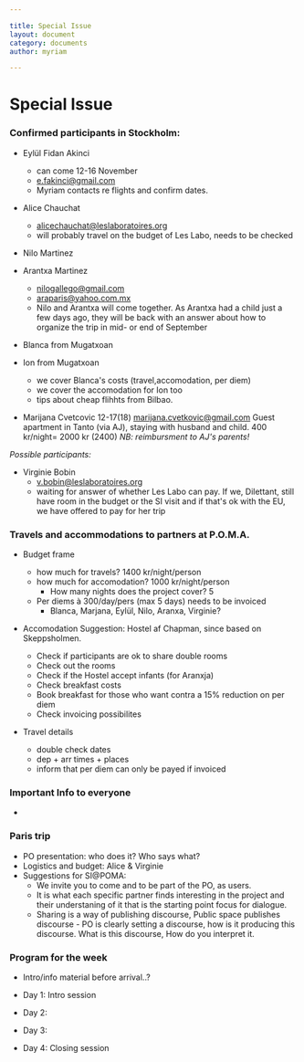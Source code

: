 ```yaml
---

title: Special Issue  
layout: document  
category: documents  
author: myriam

---
```


# Special Issue

### Confirmed participants in Stockholm:

* Eylül Fidan Akinci
	* can come 12-16 November 
	* e.fakinci@gmail.com
	* Myriam contacts re flights and confirm dates. 

* Alice Chauchat 
	* alicechauchat@leslaboratoires.org
	* will probably travel on the budget of Les Labo, needs to be checked


* Nilo Martinez
* Arantxa Martinez
	* nilogallego@gmail.com
	* araparis@yahoo.com.mx
	* Nilo and Arantxa will come together. As Arantxa had a child just a few days ago, they will be back with an answer about how to organize the trip in mid- or end of September

* Blanca from Mugatxoan
* Ion from Mugatxoan 
	* we cover Blanca's costs (travel,accomodation, per diem)
   	* we cover the accomodation for Ion too
    * tips about cheap flihhts from Bilbao.
    
* Marijana Cvetcovic 12-17(18)
marijana.cvetkovic@gmail.com
Guest apartment in Tanto (via AJ), staying with husband and child.
400 kr/night= 2000 kr (2400)
*NB: reimbursment to AJ's parents!*  


*Possible participants:*

* Virginie Bobin 
	* v.bobin@leslaboratoires.org
	* waiting for answer of whether Les Labo can pay. If we, Dilettant, still have room in the budget or the SI visit and if that's ok with the EU, we have offered to pay for her trip

    
### Travels and accommodations to partners at P.O.M.A.

* Budget frame
	* how much for travels? 1400 kr/night/person
    * how much for accomodation? 1000 kr/night/person
    	* How many nights does the project cover? 5
    * Per diems à 300/day/pers (max 5 days) needs to be invoiced
		* Blanca, Marjana, Eylül, Nilo, Aranxa, Virginie?
    
* Accomodation Suggestion: Hostel af Chapman, since based on Skeppsholmen.
	* Check if participants are ok to share double rooms 
    * Check out the rooms
    * Check if the Hostel accept infants (for Aranxja)
    * Check breakfast costs
    * Book breakfast for those who want contra a 15% reduction on per diem
	* Check invoicing possibilites

* Travel details
	* double check dates
    * dep + arr times + places
    * inform that per diem can only be payed if invoiced 

### Important Info to everyone

*

### Paris trip
* PO presentation: who does it? Who says what?
* Logistics and budget: Alice & Virginie
* Suggestions for SI@POMA: 
	* We invite you to come and to be part of the PO, as users. 
	* It is what each specific partner finds interesting in the project and their understaning of it that is the starting point focus for dialogue. 
    * Sharing is a way of publishing discourse, Public space publishes discourse - PO is clearly setting a discourse, how is it producing this discourse. What is this discourse, How do you interpret it.


### Program for the week

* Intro/info material before arrival..?

* Day 1: Intro session
* Day 2:
* Day 3:
* Day 4: Closing session